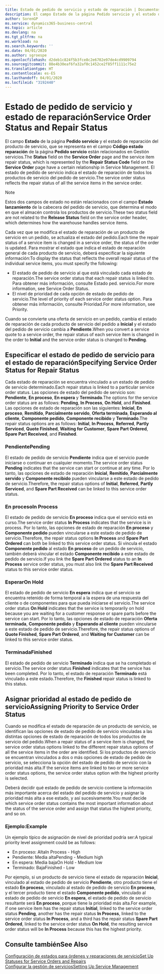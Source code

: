 ```yaml
---
title: Estado de pedido de servicio y estado de reparación | Documentos de Microsoft
description: El campo Estado de la página Pedido servicio y el estado de reparación del producto de servicio, que se representa en el campo Código estado reparación de la página Pedido servicio están relacionados en Gestión servicios. El estado de pedido de servicio indica el estado de reparación de todos los productos de servicio del pedido de servicio.
author: SorenGP
ms.service: dynamics365-business-central
ms.topic: article
ms.devlang: na
ms.tgt_pltfrm: na
ms.workload: na
ms.search.keywords: ''
ms.date: 04/01/2020
ms.author: sgroespe
ms.openlocfilehash: d2deb1c824f5b3fce8c2e6702e97de4cd9909794
ms.sourcegitcommit: 88e4b30eaf6fa32af0c1452ce2f85ff1111c75e2
ms.translationtype: HT
ms.contentlocale: es-ES
ms.lasthandoff: 04/01/2020
ms.locfileid: "3192440"
---
```

# <a name="service-order-status-and-repair-status"></a><span data-ttu-id="ebc99-104">Estado de pedido de servicio y estado de reparación</span><span class="sxs-lookup"><span data-stu-id="ebc99-104">Service Order Status and Repair Status</span></span>
<span data-ttu-id="ebc99-105">El campo **Estado** de la página **Pedido servicio** y el estado de reparación del producto de servicio, que se representa en el campo **Código estado reparación** de la página **Pedido servicio** están relacionados en Gestión servicios.</span><span class="sxs-lookup"><span data-stu-id="ebc99-105">The **Status** field on the **Service Order** page and the service item repair status, which is represented by the **Repair Status Code** field on the **Service Order** page have a certain relationship in Service Management.</span></span> <span data-ttu-id="ebc99-106">El estado de pedido de servicio indica el estado de reparación de todos los productos de servicio del pedido de servicio.</span><span class="sxs-lookup"><span data-stu-id="ebc99-106">The service order status reflects the repair status of all the service items in the service order.</span></span>  

> [!NOTE]  
>  <span data-ttu-id="ebc99-107">Estos dos campos de estado no están relacionados con el campo **Estado lanzamiento** de la cabecera del pedido de servicio, que determina el modo en que el almacén controla los productos de servicio.</span><span class="sxs-lookup"><span data-stu-id="ebc99-107">These two status field are not related to the **Release Status** field on the service order header, which determines how the warehouse handles service items.</span></span>  

 <span data-ttu-id="ebc99-108">Cada vez que se modifica el estado de reparación de un producto de servicio en un pedido, se actualiza el estado del pedido.</span><span class="sxs-lookup"><span data-stu-id="ebc99-108">Each time the repair status of a service item is changed in a service order, the status of the order is updated.</span></span> <span data-ttu-id="ebc99-109">Para mostrar el estado que indica el estado de reparación general de cada producto de servicio, deberá especificar la siguiente información:</span><span class="sxs-lookup"><span data-stu-id="ebc99-109">To display the status that reflects the overall repair status of the individual service items, you must specify the following:</span></span>  

* <span data-ttu-id="ebc99-110">El estado de pedido de servicio al que está vinculado cada estado de reparación.</span><span class="sxs-lookup"><span data-stu-id="ebc99-110">The service order status that each repair status is linked to.</span></span> <span data-ttu-id="ebc99-111">Para obtener más información, consulte Estado ped. servicio.</span><span class="sxs-lookup"><span data-stu-id="ebc99-111">For more information, see Service Order Status.</span></span>  
* <span data-ttu-id="ebc99-112">El nivel de prioridad de cada opción de estado de pedido de servicio.</span><span class="sxs-lookup"><span data-stu-id="ebc99-112">The level of priority of each service order status option.</span></span> <span data-ttu-id="ebc99-113">Para obtener más información, consulte Prioridad.</span><span class="sxs-lookup"><span data-stu-id="ebc99-113">For more information, see Priority.</span></span>  

 <span data-ttu-id="ebc99-114">Cuando se convierte una oferta de servicio en un pedido, cambia el estado de reparación de cada producto de servicio del pedido a **Inicial** y el estado del pedido de servicio cambia a **Pendiente**.</span><span class="sxs-lookup"><span data-stu-id="ebc99-114">When you convert a service quote to a service order, the repair status of each service item is changed in the order to **Initial** and the service order status is changed to **Pending**.</span></span>  

## <a name="specifying-service-order-status-for-repair-status"></a><span data-ttu-id="ebc99-115">Especificar el estado de pedido de servicio para el estado de reparación</span><span class="sxs-lookup"><span data-stu-id="ebc99-115">Specifying Service Order Status for Repair Status</span></span>  
<span data-ttu-id="ebc99-116">Cada estado de reparación se encuentra vinculado a un estado de pedido de servicio determinado.</span><span class="sxs-lookup"><span data-stu-id="ebc99-116">Each repair status is linked to a particular service order status.</span></span> <span data-ttu-id="ebc99-117">Las opciones de estado del pedido de servicio son: **Pendiente**, **En proceso**, **En espera** y **Terminado**.</span><span class="sxs-lookup"><span data-stu-id="ebc99-117">The options for the service order status are as follows: **Pending**, **In Process**, **On Hold**, and **Finished**.</span></span> <span data-ttu-id="ebc99-118">Las opciones de estado de reparación son las siguientes: **Inicial**, **En proceso**, **Remitido**, **Parcialmente servido**, **Oferta terminada**, **Esperando al cliente**, **Componente pedido**, **Componente recibido** y **Terminado**.</span><span class="sxs-lookup"><span data-stu-id="ebc99-118">The repair status options are as follows: **Initial**, **In Process**, **Referred**, **Partly Serviced**, **Quote Finished**, **Waiting for Customer**, **Spare Part Ordered**, **Spare Part Received**, and **Finished**.</span></span>  

### <a name="pending"></a><span data-ttu-id="ebc99-119">Pendiente</span><span class="sxs-lookup"><span data-stu-id="ebc99-119">Pending</span></span>  
<span data-ttu-id="ebc99-120">El estado de pedido de servicio **Pendiente** indica que el servicio puede iniciarse o continuar en cualquier momento.</span><span class="sxs-lookup"><span data-stu-id="ebc99-120">The service order status **Pending** indicates that the service can start or continue at any time.</span></span> <span data-ttu-id="ebc99-121">Por lo tanto, las opciones de estado de reparación **Inicial**, **Remitido**, **Parcialmente servido** y **Componente recibido** pueden vincularse a este estado de pedido de servicio.</span><span class="sxs-lookup"><span data-stu-id="ebc99-121">Therefore, the repair status options of **Initial**, **Referred**, **Partly Serviced**, and **Spare Part Received** can be linked to this service order status.</span></span>  

### <a name="in-process"></a><span data-ttu-id="ebc99-122">En proceso</span><span class="sxs-lookup"><span data-stu-id="ebc99-122">In Process</span></span>  
<span data-ttu-id="ebc99-123">El estado de pedido de servicio **En proceso** indica que el servicio está en curso.</span><span class="sxs-lookup"><span data-stu-id="ebc99-123">The service order status **In Process** indicates that the service is in process.</span></span> <span data-ttu-id="ebc99-124">Por lo tanto, las opciones de estado de reparación **En proceso** y **Componente pedido** pueden vincularse a este estado de pedido de servicio.</span><span class="sxs-lookup"><span data-stu-id="ebc99-124">Therefore, the repair status options **In Process** and **Spare Part Ordered** can both be linked to this service order status.</span></span> <span data-ttu-id="ebc99-125">Si vincula el estado **Componente pedido** al estado **En proceso** de un pedido de servicio, también deberá vincular el estado **Componente recibido** a este estado de pedido de servicio.</span><span class="sxs-lookup"><span data-stu-id="ebc99-125">If you link the **Spare Part Ordered** status to an **In Process** service order status, you must also link the **Spare Part Received** status to this service order status.</span></span>  

### <a name="on-hold"></a><span data-ttu-id="ebc99-126">Esperar</span><span class="sxs-lookup"><span data-stu-id="ebc99-126">On Hold</span></span>  
<span data-ttu-id="ebc99-127">El estado de pedido de servicio **En espera** indica que el servicio se encuentra retenido de forma temporal a la espera de una respuesta del cliente o de componentes para que pueda iniciarse el servicio.</span><span class="sxs-lookup"><span data-stu-id="ebc99-127">The service order status **On Hold** indicates that the service is temporarily on hold because you are waiting for a customer response or spare parts before the service can start.</span></span> <span data-ttu-id="ebc99-128">Por lo tanto, las opciones de estado de reparación **Oferta terminada**, **Componente pedido** y **Esperando al cliente** pueden vincularse a este estado de pedido de servicio.</span><span class="sxs-lookup"><span data-stu-id="ebc99-128">Therefore, the repair status options of **Quote Finished**, **Spare Part Ordered**, and **Waiting for Customer** can be linked to this service order status.</span></span>  

### <a name="finished"></a><span data-ttu-id="ebc99-129">Terminada</span><span class="sxs-lookup"><span data-stu-id="ebc99-129">Finished</span></span>  
<span data-ttu-id="ebc99-130">El estado de pedido de servicio **Terminado** indica que se ha completado el servicio.</span><span class="sxs-lookup"><span data-stu-id="ebc99-130">The service order status **Finished** indicates that the service has been completed.</span></span> <span data-ttu-id="ebc99-131">Por lo tanto, el estado de reparación **Terminado** está vinculado a este estado.</span><span class="sxs-lookup"><span data-stu-id="ebc99-131">Therefore, the **Finished** repair status is linked to this status.</span></span>  

## <a name="assigning-priority-to-service-order-status"></a><span data-ttu-id="ebc99-132">Asignar prioridad al estado de pedido de servicio</span><span class="sxs-lookup"><span data-stu-id="ebc99-132">Assigning Priority to Service Order Status</span></span>  
<span data-ttu-id="ebc99-133">Cuando se modifica el estado de reparación de un producto de servicio, se identifican las opciones de estado de pedido de servicio vinculadas a las distintas opciones de estado de reparación de todos los productos de servicio del pedido.</span><span class="sxs-lookup"><span data-stu-id="ebc99-133">When a repair status of a service item is changed, the service order status options linked to the different repair status options of all the service items in the order are identified.</span></span> <span data-ttu-id="ebc99-134">Si los productos de servicio se encuentran vinculados a dos o más opciones de estado de pedido de servicio, se selecciona la opción del estado de pedido de servicio con la prioridad más alta.</span><span class="sxs-lookup"><span data-stu-id="ebc99-134">If the service items are linked to two or more service order status options, the service order status option with the highest priority is selected.</span></span>  

<span data-ttu-id="ebc99-135">Deberá decidir qué estado de pedido de servicio contiene la información más importante acerca del estado del pedido de servicio y asignar la prioridad más alta a ese estado, y así sucesivamente.</span><span class="sxs-lookup"><span data-stu-id="ebc99-135">You must decide which service order status contains the most important information about the status of the service order and assign that status the highest priority, and so on.</span></span>  

### <a name="example"></a><span data-ttu-id="ebc99-136">Ejemplo:</span><span class="sxs-lookup"><span data-stu-id="ebc99-136">Example</span></span>  
<span data-ttu-id="ebc99-137">Un ejemplo típico de asignación de nivel de prioridad podría ser:</span><span class="sxs-lookup"><span data-stu-id="ebc99-137">A typical priority level assignment could be as follows:</span></span>  

* <span data-ttu-id="ebc99-138">En proceso: Alta</span><span class="sxs-lookup"><span data-stu-id="ebc99-138">In Process - High</span></span>  
* <span data-ttu-id="ebc99-139">Pendiente: Media alta</span><span class="sxs-lookup"><span data-stu-id="ebc99-139">Pending - Medium high</span></span>  
* <span data-ttu-id="ebc99-140">En espera: Media baja</span><span class="sxs-lookup"><span data-stu-id="ebc99-140">On Hold - Medium low</span></span>  
* <span data-ttu-id="ebc99-141">Terminado: Baja</span><span class="sxs-lookup"><span data-stu-id="ebc99-141">Finished - Low</span></span>  

<span data-ttu-id="ebc99-142">Por ejemplo, si un producto de servicio tiene el estado de reparación **Inicial**, vinculado al estado de pedido de servicio **Pendiente**, otro producto tiene el estado **En proceso**, vinculado al estado de pedido de servicio **En proceso**, y el tercer producto tiene el estado **Componente pedido**, vinculado al estado de pedido de servicio **En espera**, el estado de pedido de servicio resultante será **En proceso**, porque tiene la prioridad más alta.</span><span class="sxs-lookup"><span data-stu-id="ebc99-142">For example, if one service item has the repair status **Initial**, linked to the service order status **Pending**, another has the repair status **In Process**, linked to the service order status **In Process**, and a third has the repair status **Spare Part Ordered**, linked to the service order status **On Hold**, the resulting service order status will be **In Process** because this has the highest priority.</span></span>  

## <a name="see-also"></a><span data-ttu-id="ebc99-143">Consulte también</span><span class="sxs-lookup"><span data-stu-id="ebc99-143">See Also</span></span>  
[<span data-ttu-id="ebc99-144">Configuración de estados para órdenes y reparaciones de servicio</span><span class="sxs-lookup"><span data-stu-id="ebc99-144">Set Up Statuses for Service Orders and Repairs</span></span>](service-order-repair-status.md)  
[<span data-ttu-id="ebc99-145">Configurar la gestión de servicios</span><span class="sxs-lookup"><span data-stu-id="ebc99-145">Setting Up Service Management</span></span>](service-setup-service.md)  
